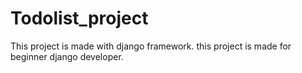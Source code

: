 # Todolist_project
This project is made with django framework. this project is made for beginner django developer.
